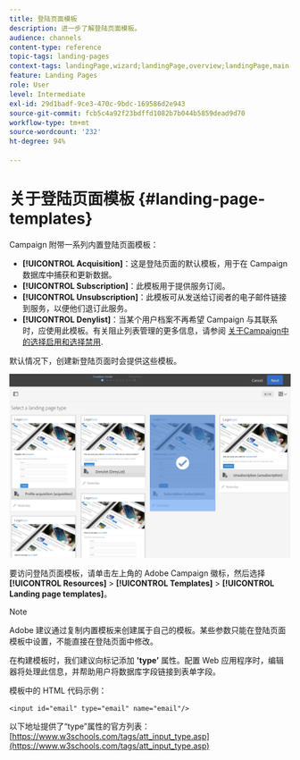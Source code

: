 ```yaml
---
title: 登陆页面模板
description: 进一步了解登陆页面模板。
audience: channels
content-type: reference
topic-tags: landing-pages
context-tags: landingPage,wizard;landingPage,overview;landingPage,main
feature: Landing Pages
role: User
level: Intermediate
exl-id: 29d1badf-9ce3-470c-9bdc-169586d2e943
source-git-commit: fcb5c4a92f23bdffd1082b7b044b5859dead9d70
workflow-type: tm+mt
source-wordcount: '232'
ht-degree: 94%

---
```


# 关于登陆页面模板 {#landing-page-templates}

Campaign 附带一系列内置登陆页面模板：

* **[!UICONTROL Acquisition]**：这是登陆页面的默认模板，用于在 Campaign 数据库中捕获和更新数据。
* **[!UICONTROL Subscription]**：此模板用于提供服务订阅。
* **[!UICONTROL Unsubscription]**：此模板可从发送给订阅者的电子邮件链接到服务，以便他们退订此服务。
* **[!UICONTROL Denylist]**：当某个用户档案不再希望 Campaign 与其联系时，应使用此模板。有关阻止列表管理的更多信息，请参阅 [关于Campaign中的选择启用和选择禁用](../../audiences/using/about-opt-in-and-opt-out-in-campaign.md).

默认情况下，创建新登陆页面时会提供这些模板。

![](assets/lp_creation_1.png)

要访问登陆页面模板，请单击左上角的 Adobe Campaign 徽标，然后选择 **[!UICONTROL Resources]** > **[!UICONTROL Templates]** > **[!UICONTROL Landing page templates]**。

>[!NOTE]
>
>Adobe 建议通过复制内置模板来创建属于自己的模板。某些参数只能在登陆页面模板中设置，不能直接在登陆页面中修改。

在构建模板时，我们建议向标记添加 **&#39;type’** 属性。配置 Web 应用程序时，编辑器将处理此信息，并帮助用户将数据库字段链接到表单字段。

模板中的 HTML 代码示例：

```
<input id="email" type="email" name="email"/>
```

以下地址提供了“type”属性的官方列表：[https://www.w3schools.com/tags/att_input_type.asp](https://www.w3schools.com/tags/att_input_type.asp)
